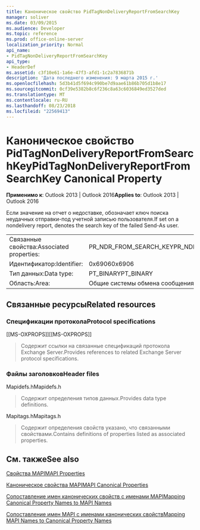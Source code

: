 ```yaml
---
title: Каноническое свойство PidTagNonDeliveryReportFromSearchKey
manager: soliver
ms.date: 03/09/2015
ms.audience: Developer
ms.topic: reference
ms.prod: office-online-server
localization_priority: Normal
api_name:
- PidTagNonDeliveryReportFromSearchKey
api_type:
- HeaderDef
ms.assetid: c3f10e61-1a6e-47f3-afd1-1c2a7836871b
description: 'Дата последнего изменения: 9 марта 2015 г.'
ms.openlocfilehash: 5d3b41d5f694c990be7d9aae61b86b705d1b8e17
ms.sourcegitcommit: 0cf39e5382b8c6f236c8a63c6036849ed3527ded
ms.translationtype: MT
ms.contentlocale: ru-RU
ms.lasthandoff: 08/23/2018
ms.locfileid: "22569413"
---
```

# <a name="pidtagnondeliveryreportfromsearchkey-canonical-property"></a><span data-ttu-id="85c80-103">Каноническое свойство PidTagNonDeliveryReportFromSearchKey</span><span class="sxs-lookup"><span data-stu-id="85c80-103">PidTagNonDeliveryReportFromSearchKey Canonical Property</span></span>

  
  
<span data-ttu-id="85c80-104">**Применимо к**: Outlook 2013 | Outlook 2016</span><span class="sxs-lookup"><span data-stu-id="85c80-104">**Applies to**: Outlook 2013 | Outlook 2016</span></span> 
  
<span data-ttu-id="85c80-105">Если значение на отчет о недоставке, обозначает ключ поиска неудачных отправки-под учетной записью пользователя.</span><span class="sxs-lookup"><span data-stu-id="85c80-105">If set on a nondelivery report, denotes the search key of the failed Send-As user.</span></span>
  
|||
|:-----|:-----|
|<span data-ttu-id="85c80-106">Связанные свойства:</span><span class="sxs-lookup"><span data-stu-id="85c80-106">Associated properties:</span></span>  <br/> |<span data-ttu-id="85c80-107">PR_NDR_FROM_SEARCH_KEY</span><span class="sxs-lookup"><span data-stu-id="85c80-107">PR_NDR_FROM_SEARCH_KEY</span></span>  <br/> |
|<span data-ttu-id="85c80-108">Идентификатор:</span><span class="sxs-lookup"><span data-stu-id="85c80-108">Identifier:</span></span>  <br/> |<span data-ttu-id="85c80-109">0x6906</span><span class="sxs-lookup"><span data-stu-id="85c80-109">0x6906</span></span>  <br/> |
|<span data-ttu-id="85c80-110">Тип данных:</span><span class="sxs-lookup"><span data-stu-id="85c80-110">Data type:</span></span>  <br/> |<span data-ttu-id="85c80-111">PT_BINARY</span><span class="sxs-lookup"><span data-stu-id="85c80-111">PT_BINARY</span></span>  <br/> |
|<span data-ttu-id="85c80-112">Область:</span><span class="sxs-lookup"><span data-stu-id="85c80-112">Area:</span></span>  <br/> |<span data-ttu-id="85c80-113">Общие системы обмена сообщениями</span><span class="sxs-lookup"><span data-stu-id="85c80-113">General messaging</span></span>  <br/> |
   
## <a name="related-resources"></a><span data-ttu-id="85c80-114">Связанные ресурсы</span><span class="sxs-lookup"><span data-stu-id="85c80-114">Related resources</span></span>

### <a name="protocol-specifications"></a><span data-ttu-id="85c80-115">Спецификации протокола</span><span class="sxs-lookup"><span data-stu-id="85c80-115">Protocol specifications</span></span>

<span data-ttu-id="85c80-116">[[MS-OXPROPS]]</span><span class="sxs-lookup"><span data-stu-id="85c80-116">[[MS-OXPROPS]]</span></span> 
  
> <span data-ttu-id="85c80-117">Содержит ссылки на связанные спецификаций протокола Exchange Server.</span><span class="sxs-lookup"><span data-stu-id="85c80-117">Provides references to related Exchange Server protocol specifications.</span></span>
    
### <a name="header-files"></a><span data-ttu-id="85c80-118">Файлы заголовков</span><span class="sxs-lookup"><span data-stu-id="85c80-118">Header files</span></span>

<span data-ttu-id="85c80-119">Mapidefs.h</span><span class="sxs-lookup"><span data-stu-id="85c80-119">Mapidefs.h</span></span>
  
> <span data-ttu-id="85c80-120">Содержит определения типов данных.</span><span class="sxs-lookup"><span data-stu-id="85c80-120">Provides data type definitions.</span></span>
    
<span data-ttu-id="85c80-121">Mapitags.h</span><span class="sxs-lookup"><span data-stu-id="85c80-121">Mapitags.h</span></span>
  
> <span data-ttu-id="85c80-122">Содержит определения свойств указано, что связанными свойствами.</span><span class="sxs-lookup"><span data-stu-id="85c80-122">Contains definitions of properties listed as associated properties.</span></span>
    
## <a name="see-also"></a><span data-ttu-id="85c80-123">См. также</span><span class="sxs-lookup"><span data-stu-id="85c80-123">See also</span></span>



[<span data-ttu-id="85c80-124">Свойства MAPI</span><span class="sxs-lookup"><span data-stu-id="85c80-124">MAPI Properties</span></span>](mapi-properties.md)
  
[<span data-ttu-id="85c80-125">Каноническое свойства MAPI</span><span class="sxs-lookup"><span data-stu-id="85c80-125">MAPI Canonical Properties</span></span>](mapi-canonical-properties.md)
  
[<span data-ttu-id="85c80-126">Сопоставление имен канонических свойств с именами MAPI</span><span class="sxs-lookup"><span data-stu-id="85c80-126">Mapping Canonical Property Names to MAPI Names</span></span>](mapping-canonical-property-names-to-mapi-names.md)
  
[<span data-ttu-id="85c80-127">Сопоставление имен MAPI с именами канонических свойств</span><span class="sxs-lookup"><span data-stu-id="85c80-127">Mapping MAPI Names to Canonical Property Names</span></span>](mapping-mapi-names-to-canonical-property-names.md)

